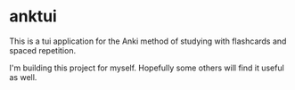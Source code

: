 # anktui

This is a tui application for the Anki method of studying with flashcards and spaced repetition.

I'm building this project for myself. Hopefully some others will find it useful as well.

